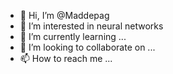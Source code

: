 - 👋 Hi, I’m @Maddepag
- 👀 I’m interested in neural networks
- 🌱 I’m currently learning ...
- 💞️ I’m looking to collaborate on ...
- 📫 How to reach me ...

<!---
Maddepag/Maddepag is a ✨ special ✨ repository because its `README.md` (this file) appears on your GitHub profile.
You can click the Preview link to take a look at your changes.
--->
